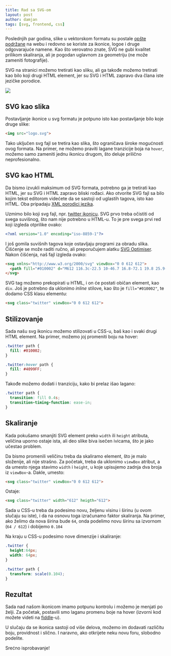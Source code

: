 ```yaml
---
title: Rad sa SVG-om
layout: post
author: damjan
tags: [svg, frontend, css]
---
```


Poslednjih par godina, slike u vektorskom formatu su postale [opšte podržane](http://caniuse.com/#feat=svg) na webu i redovno se koriste za ikonice, logoe i druge odgovarajuće namene. Kao što verovatno znate, SVG ne gubi kvalitet prilikom skaliranja, ali je pogodan uglavnom za geometriju (ne može zameniti fotografije).

SVG na stranici možemo tretirati kao sliku, ali ga takođe možemo tretirati kao bilo koji drugi HTML element, jer su SVG i HTML zapravo dva člana iste jezičke porodice.

![](http://www.icons-land.com/images/products/Metro-SVG-Zodiac-Icons.png)

## SVG kao slika

Postavljanje ikonice u svg formatu je potpuno isto kao postavljanje bilo koje druge slike:

```html
<img src="logo.svg">
```

Tako uključen svg fajl se tretira kao slika, što ograničava široke mogućnosti ovog formata. Na primer, ne možemo praviti lagane tranzicije boja na `hover`, možemo samo zameniti jednu ikonicu drugom, što deluje prilično neprofesionalno.

## SVG kao HTML

Da bismo izvukli maksimum od SVG formata, potrebno ga je tretirati kao HTML, jer su SVG i HTML zapravo bliski rođaci. Ako otvorite SVG fajl sa bilo kojim tekst editorom videćete da se sastoji od uglastih tagova, isto kao HTML. Oba pripadaju [XML porodici jezika](https://en.wikipedia.org/wiki/List_of_XML_markup_languages).

Uzmimo bilo koji svg fajl, npr. [twitter ikonicu](http://www.flaticon.com/free-icon/twitter-logo-silhouette_8800). SVG prvo treba očistiti od svega suvišnog, što nam nije potrebno u HTML-u. To je pre svega prvi red koji izgleda otprilike ovako:

```svg
<?xml version="1.0" encoding="iso-8859-1"?>
```

I još gomila suvišnih tagova koje ostavljaju programi za obradu slika. Čišćenje se može raditi ručno, ali preporučujem alatku [SVG Optimiser](http://petercollingridge.appspot.com/svg-optimiser). Nakon čišćenja, naš fajl izgleda ovako:

```html
<svg xmlns="http://www.w3.org/2000/svg" viewBox="0 0 612 612">
  <path fill="#010002" d="M612 116.3c-22.5 10-46.7 16.8-72.1 19.8 25.9-15.5 45.8-40.2 55.2-69.4 -24.3 14.4-51.2 24.8-79.8 30.5 -22.9-24.4-55.5-39.7-91.6-39.7 -69.3 0-125.6 56.2-125.6 125.5 0 9.8 1.1 19.4 3.3 28.6C197.1 206.3 104.6 156.3 42.6 80.4c-10.8 18.5-17 40.1-17 63.1 0 43.6 22.2 82 55.8 104.5 -20.6-0.7-39.9-6.3-56.9-15.8v1.6c0 60.8 43.3 111.6 100.7 123.1 -10.5 2.8-21.6 4.4-33.1 4.4 -8.1 0-15.9-0.8-23.6-2.3 16 49.9 62.3 86.2 117.3 87.2 -42.9 33.7-97.1 53.7-155.9 53.7 -10.1 0-20.1-0.6-29.9-1.7 55.6 35.7 121.5 56.5 192.4 56.5 230.9 0 357.2-191.3 357.2-357.2l-0.4-16.3C573.9 163.5 595.2 141.4 612 116.3z" />
</svg>
```

SVG tag možemo prekopirati u HTML, i on će postati običan element, kao `div`. Još je potrebno da uklonimo *inline* stilove, kao što je `fill="#010002"`, te dodamo CSS klasu elementu:

```html
<svg class="twitter" viewBox="0 0 612 612">
```

## Stilizovanje

Sada našu svg ikonicu možemo stilizovati u CSS-u, baš kao i svaki drugi HTML element. Na primer, možemo joj promeniti boju na hover:

```css
.twitter path {
  fill: #010002;
}

.twitter:hover path {
  fill: #4099FF;
}
```

Takođe možemo dodati i tranziciju, kako bi prelaz išao lagano:

```css
.twitter path {
  transition: fill 0.4s;
  transition-timing-function: ease-in;
}
```

## Skaliranje

Kada pokušamo smanjiti SVG element preko `width` ili `height` atributa, veličina uporno ostaje ista, ali deo slike biva isečen ivicama, što je jako učestao problem.

Da bismo promenili veličinu treba da skaliramo element, što je malo složenije, ali nije strašno. Za početak, treba da uklonimo `viewBox` atribut, a da umesto njega stavimo `width` i `height`, u koje upisujemo zadnja dva broja iz `viewBox`-a. Dakle, umesto:

```html
<svg class="twitter" viewBox="0 0 612 612">
```

Ostaje:
```html
<svg class="twitter" width="612" heigth="612">
```

Sada u CSS-u treba da podesimo novu, željenu visinu i širinu (u ovom slučaju su iste), i da na osnovu toga izračunamo faktor skaliranja. Na primer, ako želimo da nova širina bude `64`, onda podelimo novu širinu sa izvornom (`64 / 612`) i dobijemo `0.104`

Na kraju u CSS-u podesimo nove dimenzije i skaliranje:

```css
.twitter {
  height:64px;
  width: 64px;
}

.twitter path {
  transform: scale(0.104);
}
```

## Rezultat

Sada nad našom ikonicom imamo potpunu kontrolu i možemo je menjati po želji. Za početak, postavili smo laganu promenu boje na hover (izvorni kod možete videti na [fiddle](https://jsfiddle.net/mudroljub/owd6p8y7/)-u).

<script async src="//jsfiddle.net/mudroljub/owd6p8y7/embed/result/"></script>

U slučaju da se ikonica sastoji od više delova, možemo im dodavati različitu boju, providnost i slično. I naravno, ako otkrijete neku novu foru, slobodno podelite.

Srećno isprobavanje!
